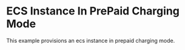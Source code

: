 # ECS Instance In PrePaid Charging Mode

This example provisions an ecs instance in prepaid charging mode.
